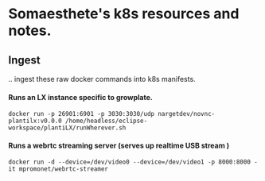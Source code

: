 # Somaesthete's k8s resources and notes.

## Ingest

.. ingest these raw docker commands into k8s manifests.

#### Runs an LX instance specific to growplate.

    docker run -p 26901:6901 -p 3030:3030/udp nargetdev/novnc-plantilx:v0.0.0 /home/headless/eclipse-workspace/plantiLX/runWherever.sh


#### Runs a webrtc streaming server (serves up realtime USB stream )

    docker run -d --device=/dev/video0 --device=/dev/video1 -p 8000:8000 -it mpromonet/webrtc-streamer
